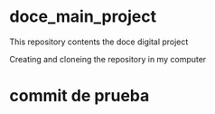 # doce_main_project
This repository contents the doce digital project

Creating and cloneing the repository in my computer

# commit de prueba